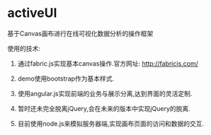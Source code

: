 activeUI
========

基于Canvas画布进行在线可视化数据分析的操作框架


使用的技术:

1. 通过fabric.js实现基本canvas操作.官方网址: http://fabricjs.com/

2. demo使用bootstrap作为基本样式.

3. 使用angular.js实现前端的业务与展示分离,达到界面的灵活定制.

4. 暂时还未完全脱离jQuery,会在未来的版本中实现jQuery的脱离.

5. 目前使用node.js来模拟服务器端,实现画布页面的访问和数据的交互.
